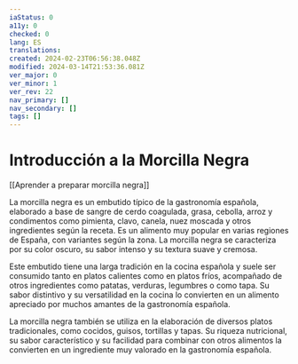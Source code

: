 ```yaml
---
iaStatus: 0
a11y: 0
checked: 0
lang: ES
translations: 
created: 2024-02-23T06:56:38.048Z
modified: 2024-03-14T21:53:36.081Z
ver_major: 0
ver_minor: 1
ver_rev: 22
nav_primary: []
nav_secondary: []
tags: []
---
```

# Introducción a la Morcilla Negra

[[Aprender a preparar morcilla negra]]

La morcilla negra es un embutido típico de la gastronomía española, elaborado a base de sangre de cerdo coagulada, grasa, cebolla, arroz y condimentos como pimienta, clavo, canela, nuez moscada y otros ingredientes según la receta. Es un alimento muy popular en varias regiones de España, con variantes según la zona. La morcilla negra se caracteriza por su color oscuro, su sabor intenso y su textura suave y cremosa.

Este embutido tiene una larga tradición en la cocina española y suele ser consumido tanto en platos calientes como en platos fríos, acompañado de otros ingredientes como patatas, verduras, legumbres o como tapa. Su sabor distintivo y su versatilidad en la cocina lo convierten en un alimento apreciado por muchos amantes de la gastronomía española.

La morcilla negra también se utiliza en la elaboración de diversos platos tradicionales, como cocidos, guisos, tortillas y tapas. Su riqueza nutricional, su sabor característico y su facilidad para combinar con otros alimentos la convierten en un ingrediente muy valorado en la gastronomía española.
